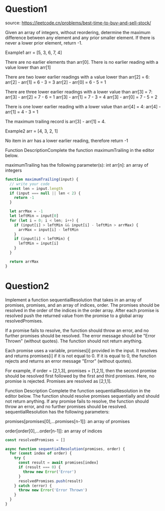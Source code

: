 # Question1

source: https://leetcode.cn/problems/best-time-to-buy-and-sell-stock/

Given an array of integers, without reordering, determine the maximum difference between any element and any prior smaller element. If there is never a lower prior element, return -1.

Example1
arr = [5, 3, 6, 7, 4]

There are no earlier elements than arr[0].
There is no earlier reading with a value lower than arr[1]

There are two lower earlier readings with a value lower than arr[2] = 6:
arr[2] - arr[1] = 6 - 3 = 3
arr[2] - arr[0] = 6 - 5 = 1

There are three lower earlier readings with a lower value than arr[3] = 7:
arr[3] - arr[2] = 7 - 6 = 1
arr[3] - arr[1] = 7 - 3 = 4
arr[3] - arr[0] = 7 - 5 = 2

There is one lower earlier reading with a lower value than arr[4] = 4:
arr[4] - arr[1] = 4 - 3 = 1

The maximum trailing record is arr[3] - arr[1] = 4.

Example2
arr = [4, 3, 2, 1]

No item in arr has a lower earlier reading, therefore return -1

Function DescriptionComplete the function maximumTrailing in the editor below.

maximumTrailing has the following parameter(s):
int arr[n]: an array of integers

```js
function maximumTrailing(input) {
  // write your code
  const len = input.length
  if (input === null || len < 2) {
    return -1
  }

  let arrMax = -1
  let leftMin = input[0]
  for (let i = 0; i < len; i++) {
    if (input[i] > leftMin && input[i] - leftMin > arrMax) {
      arrMax = input[i] - leftMin
    }
    if (input[i] < leftMin) {
      leftMin = input[i]
    }
  }

  return arrMax
}
```

# Question2

Implement a function sequentialResolution that takes in an array of
promises, promises, and an array of indices, order. The promises
should be resolved in the order of the indices in the order array.
After each promise is resolved push the returned value from the
promise to a global array resolvedPromises.

If a promise fails to resolve, the function should throw an error, and
no further promises should be resolved. The error message should
be "Error Thrown" (without quotes). The function should not return
anything.

Each promise uses a variable, promises[i] provided in the input. It
resolves and returns promises[i] if it is not equal to 0. If it is equal to
0, the function rejects and returns an error message "Error" (without
quotes).

For example, if order = [2,1,3], promises = [1,2,1], then the second
promise should be resolved first followed by the first and third
promises. Here, no promise is rejected. Promises are resolved as [2,1,1].

Function Description
Complete the function sequentialResolution in the editor below. The
function should resolve promises sequentially and should not
return anything. If any promise fails to resolve, the function should
throw an error, and no further promises should be resolved.
sequentialResolution has the following parameters:

promises[promises[0],...promises[n-1]]: an array of promises

order[order[0],...order[n-1]]: an array of indices

```js
const resolvedPromises = []

async function sequentialResolution(promises, order) {
  for (const index of order) {
    try {
      const result = await promises[index]
      if (result === 0) {
        throw new Error('Error')
      }
      resolvedPromises.push(result)
    } catch (error) {
      throw new Error('Error Thrown')
    }
  }
}
```

